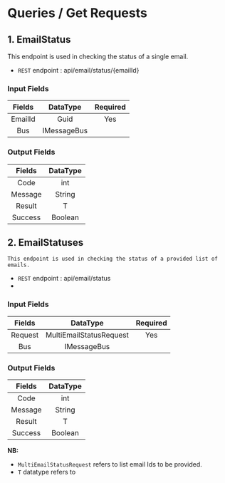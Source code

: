 # Queries / Get Requests

## 1. EmailStatus

This endpoint is used in checking the status of a single email.
- `REST` endpoint : api/email/status/{emailId}

###  Input Fields
| Fields | DataType | Required |
|:---: | :---: | :----:|
| EmailId| Guid | Yes |
| Bus | IMessageBus| |

### Output Fields


| Fields | DataType |
|:---: | :---: |
| Code| int |
| Message | String |
| Result | T |
| Success | Boolean |

## 2. EmailStatuses
    This endpoint is used in checking the status of a provided list of emails.
- `REST` endpoint : api/email/status
- 
###  Input Fields
| Fields | DataType | Required |
|:---: | :---: | :----:|
| Request| MultiEmailStatusRequest | Yes |
| Bus | IMessageBus| |

### Output Fields


| Fields | DataType |
|:---: | :---: |
| Code| int |
| Message | String |
| Result | T |
| Success | Boolean |

**NB:** 

- `MultiEmailStatusRequest` refers to list email Ids to be provided.
- `T` datatype refers to


